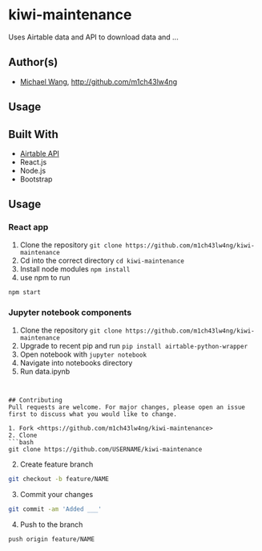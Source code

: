 # kiwi-maintenance

Uses Airtable data and API to download data and ...
## Author(s)
* [Michael Wang](http://m1ch43lw4ng.com), http://github.com/m1ch43lw4ng
## Usage

## Built With
* [Airtable API](https://airtable.com)
* React.js
* Node.js
* Bootstrap

## Usage
### React app
1. Clone the repository `git clone https://github.com/m1ch43lw4ng/kiwi-maintenance`
2. Cd into the correct directory `cd kiwi-maintenance`
2. Install node modules `npm install`
3. use npm to run
```bash
npm start
```
### Jupyter notebook components
1. Clone the repository `git clone https://github.com/m1ch43lw4ng/kiwi-maintenance`
2. Upgrade to recent pip and run `pip install airtable-python-wrapper`
2. Open notebook with `jupyter notebook`
3. Navigate into notebooks directory
4. Run data.ipynb
```


## Contributing
Pull requests are welcome. For major changes, please open an issue first to discuss what you would like to change.

1. Fork <https://github.com/m1ch43lw4ng/kiwi-maintenance>
2. Clone 
```bash
git clone https://github.com/USERNAME/kiwi-maintenance
```
2. Create feature branch
```bash
git checkout -b feature/NAME
```
3. Commit your changes
```bash
git commit -am 'Added ___'
```
4. Push to the branch
```bash
push origin feature/NAME
```